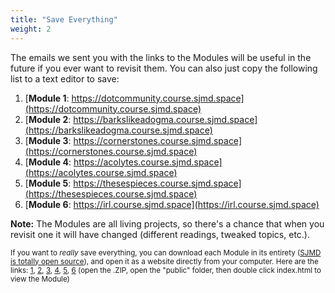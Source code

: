 ```yaml
---
title: "Save Everything"
weight: 2
---
```


The emails we sent you with the links to the Modules will be useful in the future if you ever want to revisit them. You can also just copy the following list to a text editor to save:

1. [**Module 1**: https://dotcommunity.course.sjmd.space](https://dotcommunity.course.sjmd.space)
2. [**Module 2**: https://barkslikeadogma.course.sjmd.space](https://barkslikeadogma.course.sjmd.space)
3. [**Module 3**: https://cornerstones.course.sjmd.space](https://cornerstones.course.sjmd.space)
4. [**Module 4**: https://acolytes.course.sjmd.space](https://acolytes.course.sjmd.space)
5. [**Module 5**: https://thesespieces.course.sjmd.space](https://thesespieces.course.sjmd.space)
6. [**Module 6**: https://irl.course.sjmd.space](https://irl.course.sjmd.space)

**Note:** The Modules are all living projects, so there's a chance that when you revisit one it will have changed (different readings, tweaked topics, etc.). 

<small>If you want to _really_ save everything, you can download each Module in its entirety ([SJMD is totally open source](https://github.com/sjmd)), and open it as a website directly from your computer. Here are the links: [1](https://github.com/sjmd/dotcommunity/archive/master.zip), [2](https://github.com/sjmd/barkslikeadogma/archive/master.zip), [3](https://github.com/sjmd/cornerstones/archive/master.zip), [4](https://github.com/sjmd/acolytes/archive/master.zip), [5](https://github.com/sjmd/thesespieces/archive/master.zip), [6](https://github.com/sjmd/irl/archive/master.zip) (open the .ZIP, open the "public" folder, then double click index.html to view the Module)</small>